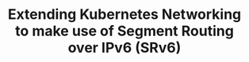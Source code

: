 ---
title: "Extending Kubernetes Networking to make use of Segment Routing over IPv6 (SRv6)"
authors: Francesco Lombardo, Stefano Salsano, Ahmed Abdelsalam, Daniel Bernier, Clarence Filsfils
publisher: arXiv
month: 1
year: 2023
doi: 
eurl: https://arxiv.org/pdf/2301.01178.pdf
---